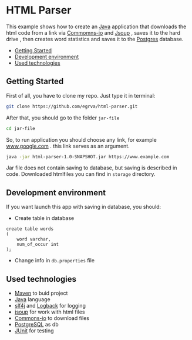 # HTML Parser

This example shows how to create an [Java](https://www.oracle.com/ru/java/technologies/) application 
that downloads the html code from a link via [Commomns-io](https://commons.apache.org/proper/commons-io/) and [Jsoup](https://jsoup.org/)
, saves it to the hard drive
, then creates word statistics 
and saves it to the [Postgres](https://www.postgresql.org/) database.


* [Getting Started](#getting-started)
* [Development environment](#development-environment)
* [Used technologies](#used-technologies)

## Getting Started

First of all, you have to clone my repo. Just type it in terminal:
```bash
git clone https://github.com/egrva/html-parser.git
```
After that, you should go to the folder `jar-file`
```bash
cd jar-file
```
So, to run application you should choose any link, for example www.google.com . this link serves as an argument.
```bash
java -jar html-parser-1.0-SNAPSHOT.jar https://www.example.com
```
Jar file does not contain saving to database, but saving is described in code.
Downloaded htmlfiles you can find in `storage` directory.
## Development environment
If you want launch this app with saving in database, you should:
* Create table in database
```postgresql
create table words
(
	word varchar,
	num_of_occur int
);
```
* Change info in `db.properties` file

## Used technologies

* [Maven](https://maven.apache.org/) to buid project
* [Java](https://www.oracle.com/ru/java/technologies/) language
* [slf4j](http://www.slf4j.org/) and [Logback](http://logback.qos.ch/) for logging
* [jsoup](https://jsoup.org/) for work with html files
* [Commons-io](https://commons.apache.org/proper/commons-io/) to download files
* [PostgreSQL](https://www.postgresql.org/) as db
* [JUnit](https://junit.org/junit4/) for testing

